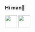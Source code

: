 ### Hi man👋

<!--
**Proencapro7/Proencapro7** is a ✨ _special_ ✨ repository because its `README.md` (this file) appears on your GitHub profile.

Here are some ideas to get you started:

- 🔭 I’m currently working on ... python
- 🌱 I’m currently learning ...
- 👯 I’m looking to collaborate on ...
- 🤔 I’m looking for help with ...
- 💬 Ask me about ...
- 📫 How to reach me: ...
- 😄 Pronouns: ...
- ⚡ Fun fact: ...
-->
 <img loading="lazy" src="https://cdn.jsdelivr.net/gh/devicons/devicon/icons/python/python-original.svg" width="40" height="40"/>
 <img loading="lazy" src="https://cdn.jsdelivr.net/gh/devicons/devicon/icons/javascript/javascript-original.svg" width="40" height="40"/>
